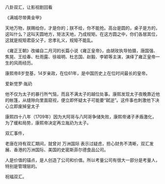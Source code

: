八卦双汇，让影视剧回看

《满城尽带黄金甲》

天地万物，朕赐给你，才是你的；朕不给，你不能抢。高台是圆的，桌子是方的，这叫什么？这叫天圆地方，矩法天地，乃成规矩。在这方圆之中，你们各居其位，这就是规矩君臣父子，忠孝礼义，规矩不能乱。

《雍正王朝》改编自二月河的长篇小说《雍正皇帝》，由胡玫执导拍摄，唐国强、焦晃、王绘春、杜雨露、徐祖明、杜志国、赵毅、李颖等主演，演绎了雍正皇帝一生的风雨经历。

康熙帝8岁登基，14岁亲政，在位61年，是中国历史上在位时间最长的皇帝。

爱新觉罗·胤礽

他不仅为太子的暴行所气恼，而且不满太子的越位处事。康熙发现太子夜晚靠近他的帐篷，从缝隙向里面窥视，便立即怀疑太子可能要“弑逆”。这件事也刺激他下决心立即废掉皇太子

康熙四十八年（1709年）因为大阿哥与八阿哥争储失败，康熙帝诸子矛盾激化，为了缓和局势，康熙帝决定再立胤礽为太子。

双汇事件，

老唐在持有双汇期间，就曾对 万洲国际 表示过疑虑，担心财务不清晰，双汇发展、香港的万洲国际、美国的史密斯菲尔德食品公司。

人是价值的锚点，是人创造了公司和价值。所以考量公司有很大一部分是考量人，特别是管理层的。

祝福双汇。


